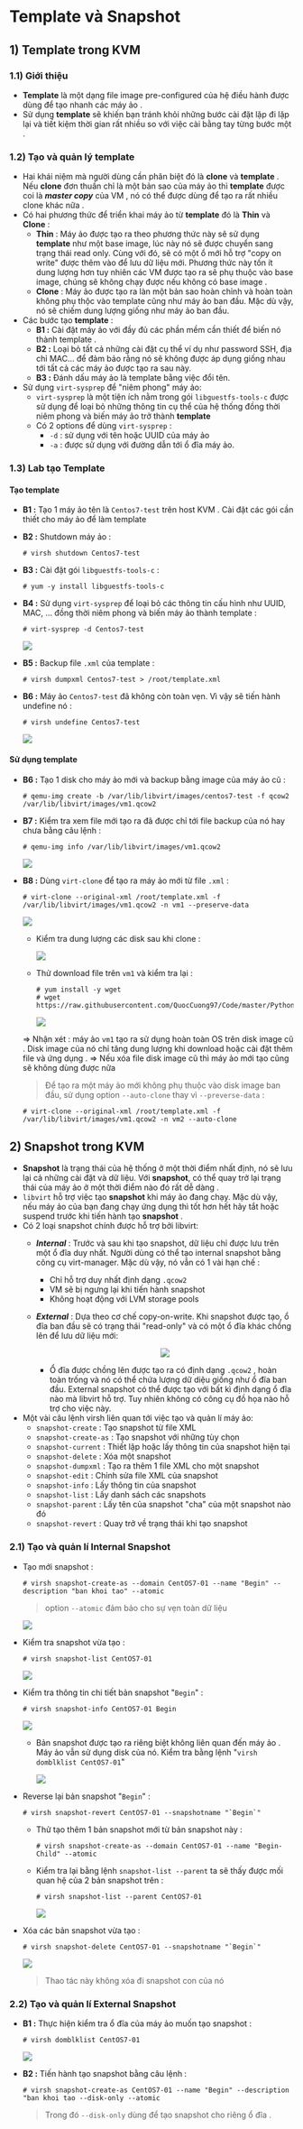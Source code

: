 # Template và Snapshot
## **1) Template trong KVM**
### **1.1) Giới thiệu**
- **Template** là một dạng file image pre-configured của hệ điều hành được dùng để tạo nhanh các máy ảo . 
- Sử dụng **template** sẽ khiến bạn tránh khỏi những bước cài đặt lặp đi lặp lại và tiết kiệm thời gian rất nhiều so với việc cài bằng tay từng bước một .
### **1.2) Tạo và quản lý template**
- Hai khái niệm mà người dùng cần phân biệt đó là **clone** và **template** . Nếu **clone** đơn thuần chỉ là một bản sao của máy ảo thì **template** được coi là ***master copy*** của VM , nó có thể được dùng để tạo ra rất nhiều clone khác nữa .
- Có hai phương thức để triển khai máy ảo từ **template** đó là **Thin** và **Clone** :
    - **Thin** : Máy ảo được tạo ra theo phương thức này sẽ sử dụng **template** như một base image, lúc này nó sẽ được chuyển sang trạng thái read only. Cùng với đó, sẽ có một ổ mới hỗ trợ "copy on write" được thêm vào để lưu dữ liệu mới. Phương thức này tốn ít dung lượng hơn tuy nhiên các VM được tạo ra sẽ phụ thuộc vào base image, chúng sẽ không chạy được nếu không có base image .
    - **Clone** : Máy ảo được tạo ra làn một bản sao hoàn chỉnh và hoàn toàn không phụ thộc vào template cũng như máy ảo ban đầu. Mặc dù vậy, nó sẽ chiếm dung lượng giống như máy ảo ban đầu.
- Các bước tạo **template** :
    - **B1 :** Cài đặt máy ảo với đầy đủ các phần mềm cần thiết để biến nó thành template .
    - **B2 :** Loại bỏ tất cả những cài đặt cụ thể ví dụ như password SSH, địa chỉ MAC... để đảm bảo rằng nó sẽ không được áp dụng giống nhau tới tất cả các máy ảo được tạo ra sau này.
    - **B3 :** Đánh dấu máy ảo là template bằng việc đổi tên.
- Sử dụng `virt-sysprep` để "niêm phong" máy ảo:
    - `virt-sysprep` là một tiện ích nằm trong gói `libguestfs-tools-c` được sử dụng để loại bỏ những thông tin cụ thể của hệ thống đồng thời niêm phong và biến máy ảo trở thành **template**
    - Có 2 options để dùng `virt-sysprep` : 
        - `-d` : sử dụng với tên hoặc UUID của máy ảo
        - `-a` : được sử dụng với đường dẫn tới ổ đĩa máy ảo.
### **1.3) Lab tạo Template**
#### **Tạo template**
- **B1 :** Tạo 1 máy ảo tên là `Centos7-test` trên host KVM . Cài đặt các gói cần thiết cho máy ảo để làm template
- **B2 :** Shutdown máy ảo :
    ```
    # virsh shutdown Centos7-test
    ```
- **B3 :** Cài đặt gói `libguestfs-tools-c` :
    ```
    # yum -y install libguestfs-tools-c
    ```
- **B4 :** Sử dụng `virt-sysprep` để loại bỏ các thông tin cấu hình như UUID, MAC, ... đồng thời niêm phong và biến máy ảo thành template :
    ```
    # virt-sysprep -d Centos7-test
    ```
    <img src=https://i.imgur.com/O6sGyPo.png>

- **B5 :** Backup file `.xml` của template :
    ```
    # virsh dumpxml Centos7-test > /root/template.xml
    ```
- **B6 :** Máy ảo `Centos7-test` đã không còn toàn vẹn. Vì vậy sẽ tiến hành undefine nó :
    ```
    # virsh undefine Centos7-test
    ```
    <img src=https://i.imgur.com/i0P1fta.png>

#### **Sử dụng template**
- **B6 :** Tạo 1 disk cho máy ảo mới và backup bằng image của máy ảo cũ :
    ```
    # qemu-img create -b /var/lib/libvirt/images/centos7-test -f qcow2 /var/lib/libvirt/images/vm1.qcow2
    ```
- **B7 :** Kiểm tra xem file mới tạo ra đã được chỉ tới file backup của nó hay chưa bằng câu lệnh : 
    ```
    # qemu-img info /var/lib/libvirt/images/vm1.qcow2
    ```
    <img src=https://i.imgur.com/KMcXj1f.png>

- **B8 :** Dùng `virt-clone` để tạo ra máy ảo mới từ file `.xml` :
    ```
    # virt-clone --original-xml /root/template.xml -f /var/lib/libvirt/images/vm1.qcow2 -n vm1 --preserve-data
    ```
    <img src=https://i.imgur.com/fnTwjlQ.png>
    
    - Kiểm tra dung lượng các disk sau khi clone :

        <img src=https://i.imgur.com/u3gG8Lg.png>

    - Thử download file trên `vm1` và kiểm tra lại :
        ```
        # yum install -y wget
        # wget https://raw.githubusercontent.com/QuocCuong97/Code/master/Python/lamp/lamp_one_file.py
        ```
        <img src=https://i.imgur.com/PP3qrp5.png>
    
    => Nhận xét : máy ảo `vm1` tạo ra sử dụng hoàn toàn OS trên disk image cũ . Disk image của nó chỉ tăng dung lượng khi download hoặc cài đặt thêm file và ứng dụng . => Nếu xóa file disk image cũ thì máy ảo mới tạo cũng sẽ không dùng được nữa

    > Để tạo ra một máy ảo mới không phụ thuộc vào disk image ban đầu, sử dụng option `--auto-clone` thay vì `--preverse-data` :

    ```
    # virt-clone --original-xml /root/template.xml -f /var/lib/libvirt/images/vm1.qcow2 -n vm2 --auto-clone
    ```
## **2) Snapshot trong KVM**
- **Snapshot** là trạng thái của hệ thống ở một thời điểm nhất định, nó sẽ lưu lại cả những cài đặt và dữ liệu. Với **snapshot**, có thể quay trở lại trạng thái của máy ảo ở một thời điểm nào đó rất dễ dàng .
- `libvirt` hỗ trợ việc tạo **snapshot** khi máy ảo đang chạy. Mặc dù vậy, nếu máy ảo của bạn đang chạy ứng dụng thì tốt hơn hết hãy tắt hoặc suspend trước khi tiến hành tạo **snapshot** .
- Có 2 loại snapshot chính được hỗ trợ bởi libvirt:
    - ***Internal*** : Trước và sau khi tạo snapshot, dữ liệu chỉ được lưu trên một ổ đĩa duy nhất. Người dùng có thể tạo internal snapshot bằng công cụ virt-manager. Mặc dù vậy, nó vẫn có 1 vài hạn chế :
        - Chỉ hỗ trợ duy nhất định dạng `.qcow2`
        - VM sẽ bị ngưng lại khi tiến hành snapshot
        - Không hoạt động với LVM storage pools
    - ***External*** : Dựa theo cơ chế copy-on-write. Khi snapshot được tạo, ổ đĩa ban đầu sẽ có trạng thái "read-only" và có một ổ đĩa khác chồng lên để lưu dữ liệu mới:

        <p align=center><img src=https://i.imgur.com/kTfSDgR.png></p>

        - Ổ đĩa được chồng lên được tạo ra có định dạng `.qcow2` , hoàn toàn trống và nó có thể chứa lượng dữ diệu giống như ổ đĩa ban đầu. External snapshot có thể được tạo với bất kì định dạng ổ đĩa nào mà libvirt hỗ trợ. Tuy nhiên không có công cụ đồ họa nào hỗ trợ cho việc này.
- Một vài câu lệnh virsh liên quan tới việc tạo và quản lí máy ảo:
    - `snapshot-create` : Tạo snapshot từ file XML
    - `snapshot-create-as` : Tạo snapshot với những tùy chọn
    - `snapshot-current` : Thiết lập hoặc lấy thông tin của snapshot hiện tại
    - `snapshot-delete` : Xóa một snapshot
    - `snapshot-dumpxml` : Tạo ra thêm 1 file XML cho một snapshot
    - `snapshot-edit` : Chỉnh sửa file XML của snapshot
    - `snapshot-info` : Lấy thông tin của snapshot
    - `snapshot-list` : Lấy danh sách các snapshots
    - `snapshot-parent` : Lấy tên của snapshot "cha" của một snapshot nào đó
    - `snapshot-revert` : Quay trở về trạng thái khi tạo snapshot
### **2.1) Tạo và quản lí Internal Snapshot**
- Tạo mới snapshot :
    ```
    # virsh snapshot-create-as --domain CentOS7-01 --name "Begin" --description "ban khoi tao" --atomic
    ```
    > option `--atomic` đảm bảo cho sự vẹn toàn dữ liệu

    <img src=https://i.imgur.com/bTPCsIY.png>

- Kiểm tra snapshot vừa tạo :
    ```
    # virsh snapshot-list CentOS7-01
    ```
    <img src=https://i.imgur.com/QnRYwWZ.png>

- Kiểm tra thông tin chi tiết bản snapshot "`Begin`" :
    ```
    # virsh snapshot-info CentOS7-01 Begin
    ```
    <img src=https://i.imgur.com/nMynlp9.png>
    
    - Bản snapshot được tạo ra riêng biệt không liên quan đến máy ảo . Máy ảo vẫn sử dụng disk của nó. Kiểm tra bằng lệnh "`virsh domblklist CentOS7-01`"

        <img src=https://i.imgur.com/RYj4Kow.png>

- Reverse lại bản snapshot "`Begin`" :
    ```
    # virsh snapshot-revert CentOS7-01 --snapshotname "`Begin`"
    ```
    - Thử tạo thêm 1 bản snapshot mới từ bản snapshot này :
        ```
        # virsh snapshot-create-as --domain CentOS7-01 --name "Begin-Child" --atomic
        ```
    - Kiểm tra lại bằng lệnh `snapshot-list --parent` ta sẽ thấy được mối quan hệ của 2 bản snapshot trên :
        ```
        # virsh snapshot-list --parent CentOS7-01
        ```
        <img src=https://i.imgur.com/EzawIy1.png>
- Xóa các bản snapshot vừa tạo :
    ```
    # virsh snapshot-delete CentOS7-01 --snapshotname "`Begin`"
    ```
    <img src=https://i.imgur.com/FZl4vFU.png>
    
    > Thao tác này không xóa đi snapshot con của nó

### **2.2) Tạo và quản lí External Snapshot**
- **B1 :** Thực hiện kiểm tra ổ đĩa của máy ảo muốn tạo snapshot :
    ```
    # virsh domblklist CentOS7-01
    ```
    <img src=https://i.imgur.com/zJGFHEY.png>

- **B2 :** Tiến hành tạo snapshot bằng câu lệnh :
    ```
    # virsh snapshot-create-as CentOS7-01 --name "Begin" --description "ban khoi tao --disk-only --atomic
    ```
    > Trong đó `--disk-only` dùng để tạo snapshot cho riêng ổ đĩa .